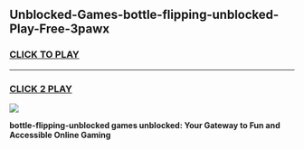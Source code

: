 
## Unblocked-Games-bottle-flipping-unblocked-Play-Free-3pawx
<h3>
<a href="https://premium76.site?title=bottle-flipping-unblocked&ref=18A1">CLICK TO PLAY</a></h3>
<hr>

<h3>
<a href="https://premium76.site?title=bottle-flipping-unblocked&ref=18A1">CLICK 2 PLAY</a>
  
</h3>

<a href="https://premium76.site?title=bottle-flipping-unblocked&ref=18A1"><img src="https://clearcache.store/games.png"></a>


**bottle-flipping-unblocked games unblocked: Your Gateway to Fun and Accessible Online Gaming**
